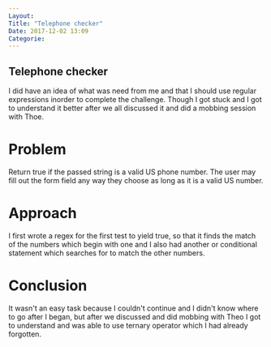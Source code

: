 ```yaml
---
Layout:
Title: "Telephone checker"
Date: 2017-12-02 13:09
Categorie:
---
```


## Telephone checker
I did have an idea of what was need from me and that I should use regular expressions inorder to complete the challenge.
Though I got stuck and I got to understand it better after we all discussed it and did a mobbing session with Thoe.

# Problem

Return true if the passed string is a valid US phone number. The user may fill out the form field any way they choose as long as it is a valid US number. 

# Approach

I first wrote a regex for the first test to yield true, so that it finds the match of the numbers which begin with one and I also had another or conditional statement which searches for to match the other numbers.

# Conclusion

It wasn't an easy task because I couldn't continue and I didn't know where to go after I began, but after we discussed and did mobbing with Theo I got to understand and was able to use ternary operator which I had already forgotten.